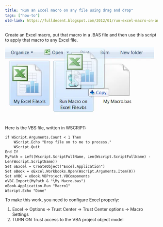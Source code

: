 ```yaml
---
title: "Run an Excel macro on any file using drag and drop"
tags: ["how-to"]
old-link: https://fulldecent.blogspot.com/2012/01/run-excel-macro-on-any-file-using-drag.html
---
```


Create an Excel macro, put that macro in a .BAS file and then use this script to apply that macro to any Excel file.

![RunMacro.png](/assets/images/2012-01-20-drag-and-drog-excel-macros.webp)

Here is the VBS file, written in WSCRIPT:

```vbscript
if WScript.Arguments.Count < 1 Then
    WScript.Echo "Drop file on to me to process."
    WScript.Quit
End If
MyPath = Left(Wscript.ScriptFullName, Len(Wscript.ScriptFullName) - Len(Wscript.ScriptName))
Set oExcel = CreateObject("Excel.Application")
Set oBook = oExcel.Workbooks.Open(Wscript.Arguments.Item(0))
Set oVBC = oBook.VBProject.VBComponents
oVBC.Import(MyPath & "\My Macro.bas")
oBook.Application.Run "Macro1"
WScript.Echo "Done"
```

To make this work, you need to configure Excel properly:

1. Excel -> Options -> Trust Center -> Trust Center options -> Macro Settings
2. TURN ON Trust access to the VBA project object model
